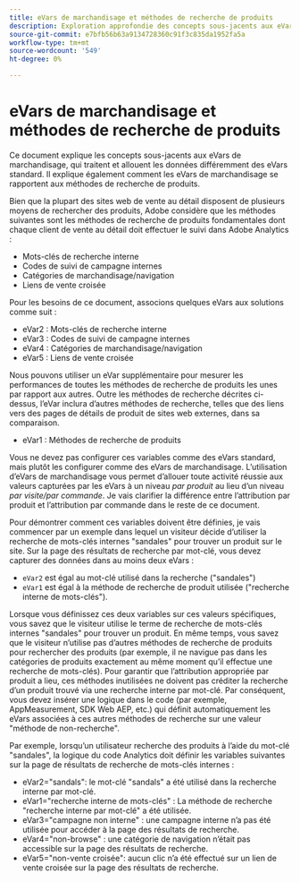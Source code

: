 ```yaml
---
title: eVars de marchandisage et méthodes de recherche de produits
description: Exploration approfondie des concepts sous-jacents aux eVars de marchandisage et de la manière dont elles traitent et allouent les données.
source-git-commit: e7bfb56b63a9134728360c91f3c835da1952fa5a
workflow-type: tm+mt
source-wordcount: '549'
ht-degree: 0%

---
```


# eVars de marchandisage et méthodes de recherche de produits

Ce document explique les concepts sous-jacents aux eVars de marchandisage, qui traitent et allouent les données différemment des eVars standard. Il explique également comment les eVars de marchandisage se rapportent aux méthodes de recherche de produits.

Bien que la plupart des sites web de vente au détail disposent de plusieurs moyens de rechercher des produits, Adobe considère que les méthodes suivantes sont les méthodes de recherche de produits fondamentales dont chaque client de vente au détail doit effectuer le suivi dans Adobe Analytics :

* Mots-clés de recherche interne
* Codes de suivi de campagne internes
* Catégories de marchandisage/navigation
* Liens de vente croisée

Pour les besoins de ce document, associons quelques eVars aux solutions comme suit :

* eVar2 : Mots-clés de recherche interne
* eVar3 : Codes de suivi de campagne internes
* eVar4 : Catégories de marchandisage/navigation
* eVar5 : Liens de vente croisée

Nous pouvons utiliser un eVar supplémentaire pour mesurer les performances de toutes les méthodes de recherche de produits les unes par rapport aux autres. Outre les méthodes de recherche décrites ci-dessus, l’eVar inclura d’autres méthodes de recherche, telles que des liens vers des pages de détails de produit de sites web externes, dans sa comparaison.

* eVar1 : Méthodes de recherche de produits

Vous ne devez pas configurer ces variables comme des eVars standard, mais plutôt les configurer comme des eVars de marchandisage.  L’utilisation d’eVars de marchandisage vous permet d’allouer toute activité réussie aux valeurs capturées par les eVars à un niveau *par produit* au lieu d’un niveau *par visite/par commande*. Je vais clarifier la différence entre l’attribution par produit et l’attribution par commande dans le reste de ce document.

Pour démontrer comment ces variables doivent être définies, je vais commencer par un exemple dans lequel un visiteur décide d’utiliser la recherche de mots-clés internes &quot;sandales&quot; pour trouver un produit sur le site.  Sur la page des résultats de recherche par mot-clé, vous devez capturer des données dans au moins deux eVars :

* `eVar2` est égal au mot-clé utilisé dans la recherche (&quot;sandales&quot;)
* `eVar1` est égal à la méthode de recherche de produit utilisée (&quot;recherche interne de mots-clés&quot;).

Lorsque vous définissez ces deux variables sur ces valeurs spécifiques, vous savez que le visiteur utilise le terme de recherche de mots-clés internes &quot;sandales&quot; pour trouver un produit.
En même temps, vous savez que le visiteur n’utilise pas d’autres méthodes de recherche de produits pour rechercher des produits (par exemple, il ne navigue pas dans les catégories de produits exactement au même moment qu’il effectue une recherche de mots-clés). Pour garantir que l’attribution appropriée par produit a lieu, ces méthodes inutilisées ne doivent pas créditer la recherche d’un produit trouvé via une recherche interne par mot-clé.  Par conséquent, vous devez insérer une logique dans le code (par exemple, AppMeasurement, SDK Web AEP, etc.) qui définit automatiquement les eVars associées à ces autres méthodes de recherche sur une valeur &quot;méthode de non-recherche&quot;.

Par exemple, lorsqu’un utilisateur recherche des produits à l’aide du mot-clé &quot;sandales&quot;, la logique du code Analytics doit définir les variables suivantes sur la page de résultats de recherche de mots-clés internes :

* eVar2=&quot;sandals&quot;: le mot-clé &quot;sandals&quot; a été utilisé dans la recherche interne par mot-clé.
* eVar1=&quot;recherche interne de mots-clés&quot; : La méthode de recherche &quot;recherche interne par mot-clé&quot; a été utilisée.
* eVar3=&quot;campagne non interne&quot; : une campagne interne n’a pas été utilisée pour accéder à la page des résultats de recherche.
* eVar4=&quot;non-browse&quot; : une catégorie de navigation n’était pas accessible sur la page des résultats de recherche.
* eVar5=&quot;non-vente croisée&quot;: aucun clic n’a été effectué sur un lien de vente croisée sur la page des résultats de recherche.

